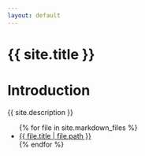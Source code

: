 ```yaml
---
layout: default
---
```

<h1>{{ site.title }}</h1>
<h1>Introduction</h1>
<p>{{ site.description }}</p>

<ul>
{% for file in site.markdown_files %}
<li>
    <a href="{{ file.url | relative_url }}">{{ file.title | file.path }}</a>
</li>
{% endfor %}
</ul>
